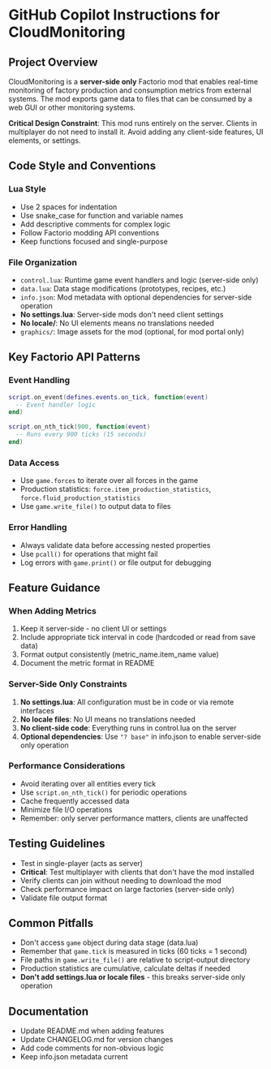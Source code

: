 # GitHub Copilot Instructions for CloudMonitoring

## Project Overview
CloudMonitoring is a **server-side only** Factorio mod that enables real-time monitoring of factory production and consumption metrics from external systems. The mod exports game data to files that can be consumed by a web GUI or other monitoring systems.

**Critical Design Constraint**: This mod runs entirely on the server. Clients in multiplayer do not need to install it. Avoid adding any client-side features, UI elements, or settings.

## Code Style and Conventions

### Lua Style
- Use 2 spaces for indentation
- Use snake_case for function and variable names
- Add descriptive comments for complex logic
- Follow Factorio modding API conventions
- Keep functions focused and single-purpose

### File Organization
- `control.lua`: Runtime game event handlers and logic (server-side only)
- `data.lua`: Data stage modifications (prototypes, recipes, etc.)
- `info.json`: Mod metadata with optional dependencies for server-side operation
- **No settings.lua**: Server-side mods don't need client settings
- **No locale/**: No UI elements means no translations needed
- `graphics/`: Image assets for the mod (optional, for mod portal only)

## Key Factorio API Patterns

### Event Handling
```lua
script.on_event(defines.events.on_tick, function(event)
  -- Event handler logic
end)

script.on_nth_tick(900, function(event)
  -- Runs every 900 ticks (15 seconds)
end)
```

### Data Access
- Use `game.forces` to iterate over all forces in the game
- Production statistics: `force.item_production_statistics`, `force.fluid_production_statistics`
- Use `game.write_file()` to output data to files

### Error Handling
- Always validate data before accessing nested properties
- Use `pcall()` for operations that might fail
- Log errors with `game.print()` or file output for debugging

## Feature Guidance

### When Adding Metrics
1. Keep it server-side - no client UI or settings
2. Include appropriate tick interval in code (hardcoded or read from save data)
3. Format output consistently (metric_name.item_name value)
4. Document the metric format in README

### Server-Side Only Constraints
1. **No settings.lua**: All configuration must be in code or via remote interfaces
2. **No locale files**: No UI means no translations needed
3. **No client-side code**: Everything runs in control.lua on the server
4. **Optional dependencies**: Use `"? base"` in info.json to enable server-side only operation

### Performance Considerations
- Avoid iterating over all entities every tick
- Use `script.on_nth_tick()` for periodic operations
- Cache frequently accessed data
- Minimize file I/O operations
- Remember: only server performance matters, clients are unaffected

## Testing Guidelines
- Test in single-player (acts as server)
- **Critical**: Test multiplayer with clients that don't have the mod installed
- Verify clients can join without needing to download the mod
- Check performance impact on large factories (server-side only)
- Validate file output format

## Common Pitfalls
- Don't access `game` object during data stage (data.lua)
- Remember that `game.tick` is measured in ticks (60 ticks = 1 second)
- File paths in `game.write_file()` are relative to script-output directory
- Production statistics are cumulative, calculate deltas if needed
- **Don't add settings.lua or locale files** - this breaks server-side only operation

## Documentation
- Update README.md when adding features
- Update CHANGELOG.md for version changes
- Add code comments for non-obvious logic
- Keep info.json metadata current
